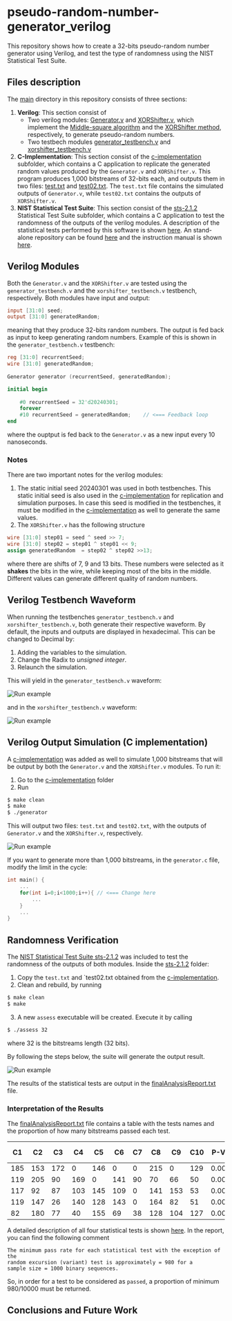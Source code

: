 # pseudo-random-number-generator_verilog
This repository shows how to create a 32-bits pseudo-random number generator using Verilog, and test the type of randomness using the NIST Statistical Test Suite.

## Files description

The [main](main/) directory in this repository consists of three sections:
1. **Verilog**: This section consist of
    - Two verilog modules: [Generator.v](main/verilog/Generator.v) and [XORShifter.v](main/verilog/XORShifter.v), which implement the [Middle-square algorithm](https://en.wikipedia.org/wiki/Middle-square_method) and the [XORShifter method](https://en.wikipedia.org/wiki/Xorshift), respectively, to generate pseudo-random numbers.
    - Two testbech modules [generator_testbench.v](main/verilog/generator_testbench.v) and [xorshifter_testbench.v](main/verilog/xorshifter_testbench.v)
2. **C-Implementation**: This section consist of the [c-implementation](main/c-implementation) subfolder, which contains a C application to replicate the generated random values produced by the `Generator.v` and `XORShifter.v`. This program produces 1,000 bitstreams of 32-bits each, and outputs them in two files: [test.txt](main/c-implementation/test.txt) and [test02.txt](main/c-implementation/test02.txt). The `test.txt` file contains the simulated outputs of `Generator.v`, while `test02.txt` contains the outputs of `XORShifter.v`.
3. **NIST Statistical Test Suite**: This section consist of the [sts-2.1.2](main/NIST/sts-2.1.2) Statistical Test Suite subfolder, which contains a C application to test the randomness of the outputs of the verilog modules. A description of the statistical tests performed by this software is shown [here](https://csrc.nist.gov/Projects/random-bit-generation/Documentation-and-Software/Guide-to-the-Statistical-Tests). An stand-alone repository can be found [here](https://csrc.nist.gov/CSRC/media/Projects/Random-Bit-Generation/documents/sts-2_1_2.zip) and the instruction manual is shown [here](https://nvlpubs.nist.gov/nistpubs/Legacy/SP/nistspecialpublication800-22r1a.pdf).

## Verilog Modules

Both the `Generator.v` and the `XORShifter.v` are tested using the `generator_testbench.v` and the `xorshifter_testbench.v` testbench, respectively. Both modules have input and output:
```verilog
input [31:0] seed;
output [31:0] generatedRandom;
```
meaning that they produce 32-bits random numbers. The output is fed back as input to keep generating random numbers. Example of this is shown in the `generator_testbench.v` testbench:
```verilog
reg [31:0] recurrentSeed;
wire [31:0] generatedRandom;
    
Generator generator (recurrentSeed, generatedRandom);

initial begin
    
    #0 recurrentSeed = 32'd20240301;
    forever
    #10 recurrentSeed = generatedRandom;    // <=== Feedback loop
end
```
where the ouptput is fed back to the `Generator.v` as a new input every 10 nanoseconds.

### Notes

There are two important notes for the verilog modules:
1. The static initial seed 20240301 was used in both testbenches. This static initial seed is also used in the [c-implementation](main/c-implementation) for replication and simulation purposes. In case this seed is modified in the testbenches, it must be modified in the [c-implementation](main/c-implementation) as well to generate the same values.
2. The `XORShifter.v` has the following structure
```verilog
wire [31:0] step01 = seed ^ seed >> 7;
wire [31:0] step02 = step01 ^ step01 << 9;
assign generatedRandom  = step02 ^ step02 >>13;
```
where there are shifts of 7, 9 and 13 bits. These numbers were selected as it **shakes** the bits in the wire, while keeping most of the bits in the middle. Different values can generate different quality of random numbers.

## Verilog Testbench Waveform

When running the testbenches `generator_testbench.v` and `xorshifter_testbench.v`, both generate their respective waveform. By default, the inputs and outputs are displayed in hexadecimal. This can be changed to Decimal by:
1. Adding the variables to the simulation.
2. Change the Radix to *unsigned integer*.
3. Relaunch the simulation.

This will yield in the `generator_testbench.v` waveform:

![Run example](https://raw.githubusercontent.com/pontazaricardo/pseudo-random-number-generator_verilog/main/gifs/Verilog_gif/generatorTestbench.gif)

and in the `xorshifter_testbench.v` waveform:

![Run example](https://raw.githubusercontent.com/pontazaricardo/pseudo-random-number-generator_verilog/main/gifs/Verilog_gif/xorshifterTestbench.gif)

## Verilog Output Simulation (C implementation)

A [c-implementation](main/c-implementation) was added as well to simulate 1,000 bitstreams that will be output by both the `Generator.v` and the `XORShifter.v` modules.
To run it:
1. Go to the [c-implementation](main/c-implementation) folder
2. Run
```bash
$ make clean
$ make
$ ./generator
```
This will output two files: `test.txt` and `test02.txt`, with the outputs of `Generator.v` and the `XORShifter.v`, respectively.

![Run example](https://raw.githubusercontent.com/pontazaricardo/pseudo-random-number-generator_verilog/main/gifs/c-implementation_gif/c-implementation.gif)

If you want to generate more than 1,000 bitstreams, in the `generator.c` file, modify the limit in the cycle:

```c
int main() {
    ...
    for(int i=0;i<1000;i++){ // <=== Change here
        ...
    }
    ...
}
```
## Randomness Verification

The [NIST Statistical Test Suite sts-2.1.2](main/NIST/sts-2.1.2) was included to test the randomness of the outputs of both modules. 
Inside the [sts-2.1.2](main/NIST/sts-2.1.2) folder:
1. Copy the `test.txt` and `test02.txt obtained from the [c-implementation](main/c-implementation).
2. Clean and rebuild, by running
```bash
$ make clean
$ make
```
3. A new `assess` executable will be created. Execute it by calling
```bash
$ ./assess 32
```
   where 32 is the bitstreams length (32 bits).

By following the steps below, the suite will generate the output result.

![Run example](https://raw.githubusercontent.com/pontazaricardo/pseudo-random-number-generator_verilog/main/gifs/NIST_gif/NIST_suite_result_04.gif)

The results of the statistical tests are output in the [finalAnalysisReport.txt](main/NIST/sts-2.1.2/experiments/AlgorithmTesting/finalAnalysisReport.txt) file.

### Interpretation of the Results

The [finalAnalysisReport.txt](main/NIST/sts-2.1.2/experiments/AlgorithmTesting/finalAnalysisReport.txt) file contains a table with the tests names and the proportion of how many bitstreams passed each test.

| C1 | C2 | C3 | C4 | C5 | C6 | C7 | C8 | C9 |C10 | P-VALUE | PROPORTION | STATISTICAL TEST |
| --- | --- | --- | --- | --- | --- | --- | --- | --- | --- | --- | --- | --- |
| 185 | 153 | 172 | 0 | 146 | 0 | 0 | 215 | 0 | 129 | 0.000000 | 987/1000 | `Frequency` |
| 119 | 205 | 90 | 169 | 0 | 141 | 90 | 70 | 66 | 50 | 0.000000 | 997/1000 | `BlockFrequency` |
| 117 | 92 | 87 | 103 | 145 | 109 | 0 | 141 | 153 | 53 | 0.000000 | 987/1000 | `CumulativeSums` |
| 119 | 147 | 26 | 140 | 128 | 143 | 0 | 164 | 82 | 51 | 0.000000 | 986/1000 | `CumulativeSums` |
|  82 | 180 | 77 | 40 | 155 | 69 | 38 | 128 | 104 | 127 | 0.000000 | 987/1000 | `Runs` |

A detailed description of all four statistical tests is shown [here](https://csrc.nist.gov/Projects/random-bit-generation/Documentation-and-Software/Guide-to-the-Statistical-Tests). In the report, you can find the following comment
```
The minimum pass rate for each statistical test with the exception of the
random excursion (variant) test is approximately = 980 for a
sample size = 1000 binary sequences.
```
So, in order for a test to be considered as `passed`, a proportion of minimum 980/10000 must be returned.

## Conclusions and Future Work




